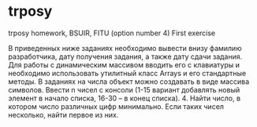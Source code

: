 # trposy
trposy homework, BSUIR, FITU (option number 4)
First exercise

  В приведенных ниже заданиях необходимо вывести внизу фамилию разработчика, дату получения задания, а также дату сдачи задания. Для работы с динамическим массивом вводить его с клавиатуры и необходимо использовать утилитный класс Arrays и его стандартные методы. В заданиях на числа объект можно создавать в виде массива символов. Ввести n чисел с консоли (1-15 вариант добавлять новый элемент в начало списка, 16-30 – в конец списка). 
  4. Найти число, в котором число различных цифр минимально. Если таких чисел несколько, найти первое из них. 

